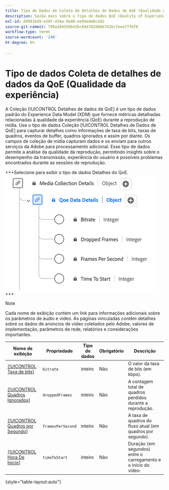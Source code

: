 ```yaml
---
title: Tipo de Dados de Coleta de Detalhes de Dados de QoE (Qualidade da Experiência)
description: Saiba mais sobre o tipo de dados QoE (Quality of Experience) Coleção de dados Tipo de dados Modelo de dados de experiência (XDM).
exl-id: d99816d9-e207-434a-9a40-ee9ded46c4d2
source-git-commit: 799a384556b43bc844782d8b67416c7eea77fbf0
workflow-type: tm+mt
source-wordcount: '240'
ht-degree: 6%

---
```


# Tipo de dados Coleta de detalhes de dados da QoE (Qualidade da experiência)

A Coleção [!UICONTROL Detalhes de dados de QoE] é um tipo de dados padrão do Experience Data Model (XDM) que fornece métricas detalhadas relacionadas à qualidade da experiência (QoE) durante a reprodução de mídia. Use o tipo de dados Coleção [!UICONTROL Detalhes de Dados de QoE] para capturar detalhes como informações de taxa de bits, taxas de quadros, eventos de buffer, quadros ignorados e assim por diante. Os campos de coleção de mídia capturam dados e os enviam para outros serviços da Adobe para processamento adicional. Esse tipo de dados permite a análise da qualidade da reprodução, permitindo insights sobre o desempenho da transmissão, experiência do usuário e possíveis problemas encontrados durante as sessões de reprodução.

+++Selecione para exibir o tipo de dados Detalhes do QoE.
![Um diagrama do tipo de dados da Coleção de Detalhes de Dados de QoE (Qualidade de Experiência).](../images/data-types/qoe-data-details-collection.png)
+++

>[!NOTE]
>
>Cada nome de exibição contém um link para informações adicionais sobre os parâmetros de áudio e vídeo. As páginas vinculadas contêm detalhes sobre os dados de anúncios de vídeo coletados pelo Adobe, valores de implementação, parâmetros de rede, relatórios e considerações importantes.

| Nome de exibição | Propriedade | Tipo de dados | Obrigatório | Descrição |
|-------------------------------------------------------------------------------------------------------------------------------------------------------------------|--------------------------|-----------|-----------|---------------------------------------------------------------------------------------|
| [[!UICONTROL Taxa de bits]](https://experienceleague.adobe.com/docs/media-analytics/using/implementation/variables/quality-parameters.html?lang=pt-BR#average-bitrate) | `bitrate` | inteiro | Não | O valor da taxa de bits (em kbps). |
| [[!UICONTROL Quadros Ignorados]](https://experienceleague.adobe.com/docs/media-analytics/using/implementation/variables/quality-parameters.html?lang=pt-BR#dropped-frames) | `droppedFrames` | inteiro | Não | A contagem total de quadros perdidos durante a reprodução. |
| [[!UICONTROL Quadros por Segundo]](https://experienceleague.adobe.com/docs/media-analytics/using/implementation/variables/quality-parameters.html?lang=pt-BR#frames-per-second) | `framesPerSecond` | inteiro | Não | A taxa de quadros do fluxo atual (em quadros por segundo). |
| [[!UICONTROL Hora De Início]](https://experienceleague.adobe.com/docs/media-analytics/using/implementation/variables/quality-parameters.html?lang=pt-BR#time-to-start-1) | `timeToStart` | inteiro | Não | Duração (em segundos) entre o carregamento e o início do vídeo. |

{style="table-layout:auto"}
